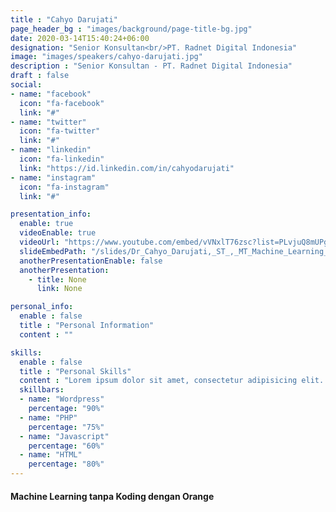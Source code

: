 ```yaml
---
title : "Cahyo Darujati"
page_header_bg : "images/background/page-title-bg.jpg"
date: 2020-03-14T15:40:24+06:00
designation: "Senior Konsultan<br/>PT. Radnet Digital Indonesia"
image: "images/speakers/cahyo-darujati.jpg"
description : "Senior Konsultan - PT. Radnet Digital Indonesia"
draft : false
social:
- name: "facebook"
  icon: "fa-facebook"
  link: "#"
- name: "twitter"
  icon: "fa-twitter"
  link: "#"
- name: "linkedin"
  icon: "fa-linkedin"
  link: "https://id.linkedin.com/in/cahyodarujati"
- name: "instagram"
  icon: "fa-instagram"
  link: "#"

presentation_info:
  enable: true
  videoEnable: true
  videoUrl: "https://www.youtube.com/embed/vVNxlT76zsc?list=PLvjuQ8mUPgNcJnD3k_QNWOohhMfp0t3Jb"
  slideEmbedPath: "/slides/Dr_Cahyo_Darujati,_ST_,_MT_Machine_Learning_tanpa_Koding_dengan_Orange.pdf"
  anotherPresentationEnable: false
  anotherPresentation:
    - title: None
      link: None

personal_info:
  enable : false
  title : "Personal Information"
  content : ""

skills:
  enable : false
  title : "Personal Skills"
  content : "Lorem ipsum dolor sit amet, consectetur adipisicing elit. Excepturi explicabo suscipit deleniti voluptatum quos nostrum iure doloremque."
  skillbars:
  - name: "Wordpress"
    percentage: "90%"
  - name: "PHP"
    percentage: "75%"
  - name: "Javascript"
    percentage: "60%"
  - name: "HTML"
    percentage: "80%"
---
```

#### Machine Learning tanpa Koding dengan Orange
